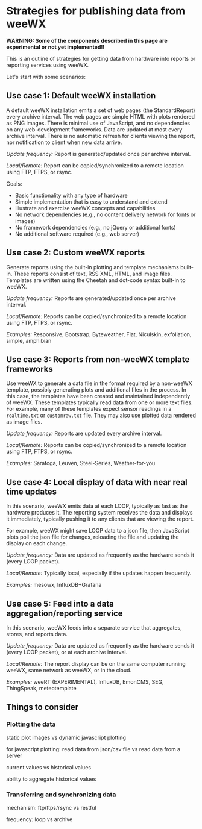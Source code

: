 # Strategies for publishing data from weeWX

**WARNING: Some of the components described in this page are experimental or not yet implemented!!**

This is an outline of strategies for getting data from hardware into reports or reporting services using weeWX.

Let's start with some scenarios:

## Use case 1: Default weeWX installation

A default weeWX installation emits a set of web pages (the StandardReport) every archive interval.  The web pages are simple HTML with plots rendered as PNG images.  There is minimal use of JavaScript, and no dependencies on any web-development frameworks.  Data are updated at most every archive interval.  There is no automatic refresh for clients viewing the report, nor notification to client when new data arrive.

*Update frequency:* Report is generated/updated once per archive interval.  

*Local/Remote:* Report can be copied/synchronized to a remote location using FTP, FTPS, or rsync.

Goals:

* Basic functionality with any type of hardware
* Simple implementation that is easy to understand and extend
* Illustrate and exercise weeWX concepts and capabilities
* No network dependencies (e.g., no content delivery network for fonts or images)
* No framework dependencies (e.g., no jQuery or additional fonts)
* No additional software required (e.g., web server)

## Use case 2: Custom weeWX reports

Generate reports using the built-in plotting and template mechanisms built-in.  These reports consist of text, RSS XML, HTML, and image files.  Templates are written using the Cheetah and dot-code syntax built-in to weeWX.

*Update frequency:* Reports are generated/updated once per archive interval.  

*Local/Remote:* Reports can be copied/synchronized to a remote location using FTP, FTPS, or rsync.

*Examples:* Responsive, Bootstrap, Byteweather, Flat, Niculskin, exfoliation, simple, amphibian

## Use case 3: Reports from non-weeWX template frameworks

Use weeWX to generate a data file in the format required by a non-weeWX template, possibly generating plots and additional files in the process.  In this case, the templates have been created and maintained independently of weeWX.  These templates typically read data from one or more text files.  For example, many of these templates expect sensor readings in a `realtime.txt` or `customraw.txt` file.  They may also use plotted data rendered as image files.

*Update frequency:* Reports are updated every archive interval.

*Local/Remote:* Reports can be copied/synchronized to a remote location using FTP, FTPS, or rsync.

*Examples:* Saratoga, Leuven, Steel-Series, Weather-for-you

## Use case 4: Local display of data with near real time updates

In this scenario, weeWX emits data at each LOOP, typically as fast as the hardware produces it.  The reporting system receives the data and displays it immediately, typically pushing it to any clients that are viewing the report.

For example, weeWX might save LOOP data to a json file, then JavaScript plots poll the json file for changes, reloading the file and updating the display on each change.

*Update frequency:* Data are updated as frequently as the hardware sends it (every LOOP packet).

*Local/Remote:* Typically local, especially if the updates happen frequently.

*Examples:* mesowx, InfluxDB+Grafana

## Use case 5: Feed into a data aggregation/reporting service

In this scenario, weeWX feeds into a separate service that aggregates, stores, and reports data. 

*Update frequency:* Data are updated as frequently as the hardware sends it (every LOOP packet), or at each archive interval.

*Local/Remote:* The report display can be on the same computer running weeWX, same network as weeWX, or in the cloud.

*Examples:* weeRT (EXPERIMENTAL), InfluxDB, EmonCMS, SEG, ThingSpeak, meteotemplate

## Things to consider

### Plotting the data

static plot images vs dynamic javascript plotting

for javascript plotting: read data from json/csv file vs read data from a server

current values vs historical values

ability to aggregate historical values

### Transferring and synchronizing data

mechanism: ftp/ftps/rsync vs restful

frequency: loop vs archive
